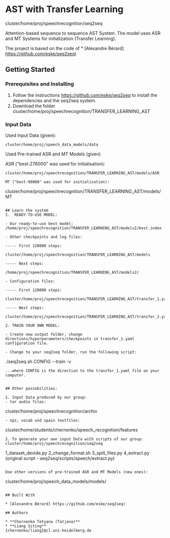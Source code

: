 # AST with Transfer Learning
cluster/home/proj/speechrecognition/seq2seq

Attention-based sequence to sequence AST System. The model uses ASR and MT Systems for initialization (Transfer Learning).

The project is based on the code of * [Alexandre Bérard] https://github.com/eske/seq2seq)

## Getting Started

### Prerequisites and Installing

1. Follow the instructions https://github.com/eske/seq2seq to install the dependencies and the seq2seq system.
2. Download the folder cluster/home/proj/speechrecognition/TRANSFER_LEARNING_AST 

### Input Data

Used Input Data (given):

```
cluster/home/proj/speech_data_models/data
```

Used Pre-trained ASR and MT Models (given)

ASR ("best-276000" was used for initialisation): 
```
cluster/home/proj/speechrecognition/TRANSFER_LEARNING_AST/models/ASR

MT ("best-98000" was used for initialisation): 
```
cluster/home/proj/speechrecognition/TRANSFER_LEARNING_AST/models/MT
```

## Learn the system
1.  READY-TO-USE MODEL:

- Our ready-to-use best model:  /home/proj/speechrecognition/TRANSFER_LEARNING_AST/models2/best.index

- Other checkpoints and log files: 

----- First 120000 steps:

cluster/home/proj/speechrecognition/TRANSFER_LEARNING_AST/models

----- Next steps:

/home/proj/speechrecognition/TRANSFER_LEARNING_AST/models2/

- Configuration files:

----- First 120000 steps:

cluster/home/proj/speechrecognition/TRANSFER_LEARNING_AST/transfer_1.yaml

----- Next steps:

cluster/home/proj/speechrecognition/TRANSFER_LEARNING_AST/transfer_2.yaml

2. TRAIN YOUR OWN MODEL:

- Create new output folder, change directions/hyperparameters/checkpoints in transfer_1.yaml configuration file.

- Change to your seq2seq folder, run the following script:
```
./seq2seq.sh CONFIG --train -v 
```
...where CONFIG is the direction to the transfer_1.yaml file on your computer.


## Other possobilities:

1. Input Data produced by our group:
- tar audio files:
```
cluster/home/proj/speechrecognition/archiv
```
- npz, vocab und spain textfiles:
```
cluster/home/students/chernenko/speech_recognition/features
```
2. To generate your own input Data with scripts of our group:
cluster/home/proj/speechrecognition/seq2seq

```
1_dataset_devide.py
2_change_format.sh
3_split_files.py
4_extract.py  (original script - seq2seq/scripts/speech/extract.py)
```

Use other versions of pre-trained ASR and MT Models (new ones):

```
cluster/home/proj/speech_data_models/models/
```

## Built With

* [Alexandre Bérard] https://github.com/eske/seq2seq) 

## Authors

* **Chernenko Tetyana (Tatjana)** 
* **Liang Siting**
{chernenko/liang}@cl.uni-heidelberg.de

